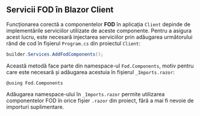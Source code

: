 ## Servicii FOD în Blazor Client

Funcționarea corectă a componentelor **FOD** în aplicația `Client` depinde de implementările serviciilor utilizate de aceste componente. Pentru a asigura acest lucru, este necesară injectarea serviciilor prin adăugarea următorului rând de cod în fișierul `Program.cs` din proiectul `Client`:

```csharp
builder.Services.AddFodComponents();
```

Această metodă face parte din namespace-ul `Fod.Components`, motiv pentru care este necesară și adăugarea acestuia în fișierul `_Imports.razor`:

```razor
@using Fod.Components
```

Adăugarea namespace-ului în `_Imports.razor` permite utilizarea componentelor FOD în orice fișier `.razor` din proiect, fără a mai fi nevoie de importuri suplimentare.

